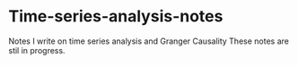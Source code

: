 # Time-series-analysis-notes
Notes I write on time series analysis and  Granger Causality
These notes are stil in progress.
